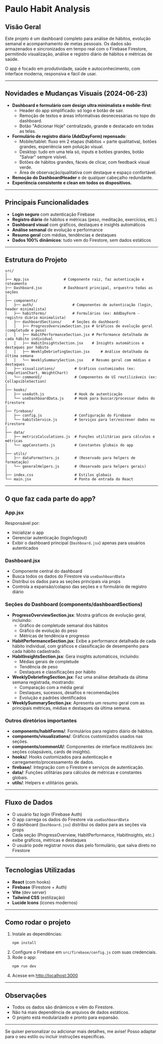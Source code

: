 # Paulo Habit Analysis

## Visão Geral

Este projeto é um dashboard completo para análise de hábitos, evolução semanal e acompanhamento de metas pessoais. Os dados são armazenados e sincronizados em tempo real com o Firebase Firestore, permitindo visualização, análise e registro diário de hábitos e métricas de saúde.

O app é focado em produtividade, saúde e autoconhecimento, com interface moderna, responsiva e fácil de usar.

---

## Novidades e Mudanças Visuais (2024-06-23)

- **Dashboard e formulário com design ultra minimalista e mobile-first**:
  - Header do app simplificado: só logo e botão de sair.
  - Remoção de textos e áreas informativas desnecessárias no topo do dashboard.
  - Botão "Adicionar Hoje" centralizado, grande e destacado em todas as telas.
- **Formulário de registro diário (AddDayForm) repensado**:
  - Mobile/tablet: fluxo em 2 etapas (hábitos + parte qualitativa), botões grandes, experiência sem poluição visual.
  - Desktop: tudo em uma tela só, inputs e botões grandes, botão "Salvar" sempre visível.
  - Botões de hábitos grandes, fáceis de clicar, com feedback visual verde.
  - Área de observação/qualitativa com destaque e espaço confortável.
- **Remoção do DashboardHeader** e de qualquer cabeçalho redundante.
- **Experiência consistente e clean em todos os dispositivos.**

---

## Principais Funcionalidades

- **Login seguro** com autenticação Firebase
- **Registro diário** de hábitos e métricas (peso, meditação, exercícios, etc.)
- **Dashboard visual** com gráficos, destaques e insights automáticos
- **Análise semanal** de evolução e performance
- **Resumo geral** com médias, tendências e destaques
- **Dados 100% dinâmicos**: tudo vem do Firestore, sem dados estáticos

---

## Estrutura do Projeto

```
src/
│
├── App.jsx                # Componente raiz, faz autenticação e roteamento
├── Dashboard.jsx          # Dashboard principal, orquestra todas as seções
│
├── components/
│   ├── auth/                  # Componentes de autenticação (login, header minimalista)
│   ├── habitForms/            # Formulários (ex: AddDayForm - registro diário minimalista)
│   ├── dashboardSections/     # Seções do dashboard:
│   │   ├── ProgressOverviewSection.jsx # Gráficos de evolução geral (completude e peso)
│   │   ├── HabitPerformanceSection.jsx # Performance detalhada de cada hábito individual
│   │   ├── HabitInsightsSection.jsx    # Insights automáticos e destaques por hábito
│   │   ├── WeeklyDebriefingSection.jsx     # Análise detalhada da última semana
│   │   └── WeeklySummarySection.jsx    # Resumo geral com médias e destaques
│   ├── visualizations/         # Gráficos customizados (ex: CompletionChart, WeightChart)
│   └── commonUI/               # Componentes de UI reutilizáveis (ex: CollapsibleSection)
│
├── hooks/
│   ├── useAuth.js              # Hook de autenticação
│   └── useDashboardData.js     # Hook para buscar/processar dados do Firestore
│
├── firebase/
│   ├── config.js               # Configuração do Firebase
│   └── habitsService.js        # Serviços para ler/escrever dados no Firestore
│
├── data/
│   ├── metricsCalculations.js  # Funções utilitárias para cálculos e métricas
│   └── appConstants.js         # Constantes globais do app
│
├── utils/
│   ├── dataFormatters.js       # (Reservado para helpers de formatação)
│   └── generalHelpers.js       # (Reservado para helpers gerais)
│
├── index.css                   # Estilos globais
└── main.jsx                    # Ponto de entrada do React
```

---

## O que faz cada parte do app?

### App.jsx

Responsável por:

- Inicializar o app
- Gerenciar autenticação (login/logout)
- Exibir o dashboard principal (`Dashboard.jsx`) apenas para usuários autenticados

### Dashboard.jsx

- Componente central do dashboard
- Busca todos os dados do Firestore via `useDashboardData`
- Distribui os dados para as seções principais via props
- Controla a expansão/colapso das seções e o formulário de registro diário

### Seções do Dashboard (components/dashboardSections)

- **ProgressOverviewSection.jsx**: Mostra gráficos de evolução geral, incluindo:
  - Gráfico de completude semanal dos hábitos
  - Gráfico de evolução do peso
  - Métricas de tendência e progresso
- **HabitPerformanceSection.jsx**: Exibe a performance detalhada de cada hábito individual, com gráficos e classificação de desempenho para cada hábito cadastrado.
- **HabitInsightsSection.jsx**: Gera insights automáticos, incluindo:
  - Médias gerais de completude
  - Tendência de peso
  - Destaques e classificações por hábito
- **WeeklyDebriefingSection.jsx**: Faz uma análise detalhada da última semana registrada, mostrando:
  - Comparação com a média geral
  - Destaques, sucessos, desafios e recomendações
  - Evolução e padrões identificados
- **WeeklySummarySection.jsx**: Apresenta um resumo geral com as principais métricas, médias e destaques da última semana.

### Outros diretórios importantes

- **components/habitForms/**: Formulários para registro diário de hábitos.
- **components/visualizations/**: Gráficos customizados usados nas seções.
- **components/commonUI/**: Componentes de interface reutilizáveis (ex: seções colapsáveis, cards de insights).
- **hooks/**: Hooks customizados para autenticação e carregamento/processamento de dados.
- **firebase/**: Integração com o Firestore e serviços de autenticação.
- **data/**: Funções utilitárias para cálculos de métricas e constantes globais.
- **utils/**: Helpers e utilitários gerais.

---

## Fluxo de Dados

- O usuário faz login (Firebase Auth)
- O app carrega os dados do Firestore via `useDashboardData`
- O dashboard (`Dashboard.jsx`) distribui os dados para as seções via props
- Cada seção (ProgressOverview, HabitPerformance, HabitInsights, etc.) exibe gráficos, métricas e destaques
- O usuário pode registrar novos dias pelo formulário, que salva direto no Firestore

---

## Tecnologias Utilizadas

- **React** (com hooks)
- **Firebase** (Firestore + Auth)
- **Vite** (dev server)
- **Tailwind CSS** (estilização)
- **Lucide Icons** (ícones modernos)

---

## Como rodar o projeto

1. Instale as dependências:
   ```bash
   npm install
   ```
2. Configure o Firebase em `src/firebase/config.js` com suas credenciais.
3. Rode o app:
   ```bash
   npm run dev
   ```
4. Acesse em [http://localhost:3000](http://localhost:3000)

---

## Observações

- Todos os dados são dinâmicos e vêm do Firestore.
- Não há mais dependência de arquivos de dados estáticos.
- O projeto está modularizado e pronto para expansão.

---

Se quiser personalizar ou adicionar mais detalhes, me avise! Posso adaptar para o seu estilo ou incluir instruções específicas.
